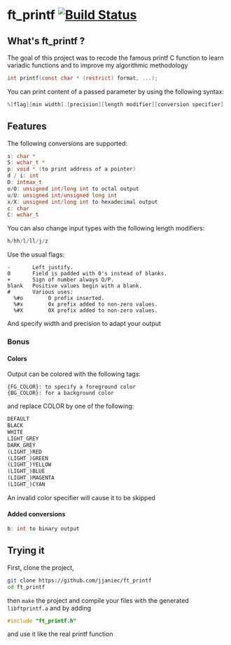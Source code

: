 # ft_printf [![Build Status](https://travis-ci.org/jjaniec/ft_printf.svg?branch=master)](https://travis-ci.org/jjaniec/ft_printf)

## What's ft_printf ?

The goal of this project was to recode the famous printf C function to learn variadic functions and to improve my algorithmic methodology
```c
int printf(const char * (restrict) format, ...);
```

You can print content of a passed parameter by using the following syntax:
```c
%[flag][min width].[precision][length modifier][conversion specifier]
```

## Features

The following conversions are supported:
```c
s: char *
S: wchar_t *
p: void * (to print address of a pointer)
d / i: int
D: intmax_t
o/O: unsigned int/long int to octal output
u/U: unsigned int/unsigned long int
x/X: unsigned int/long int to hexadecimal output
c: char
C: wchar_t
```

You can also change input types with the following length modifiers:
```c
h/hh/l/ll/j/z
```

Use the usual flags:
```text
-       Left justify.
0       Field is padded with 0's instead of blanks.
+       Sign of number always O/P.
blank   Positive values begin with a blank.
#       Various uses:
  %#o        0 prefix inserted.
  %#x        0x prefix added to non-zero values.
  %#X        0X prefix added to non-zero values.
```

And specify width and precision to adapt your output

### Bonus

#### Colors

Output can be colored with the following tags:
```text
{FG_COLOR}: to specify a foreground color
{BG_COLOR}: for a background color
```
and replace COLOR by one of the following:
```python
DEFAULT
BLACK
WHITE
LIGHT_GREY
DARK_GREY
(LIGHT_)RED
(LIGHT_)GREEN
(LIGHT_)YELLOW
(LIGHT_)BLUE
(LIGHT_)MAGENTA
(LIGHT_)CYAN
```

An invalid color specifier will cause it to be skipped

#### Added conversions

```c
b: int to binary output
```

## Trying it

First, clone the project,
```sh
git clone https://github.com/jjaniec/ft_printf
cd ft_printf
```

then `make` the project and compile your files with the generated ```libftprintf.a``` and by adding
```c
#include "ft_printf.h"
```
and use it like the real printf function
